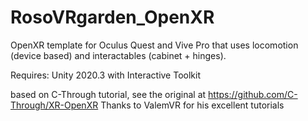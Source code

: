 # RosoVRgarden_OpenXR

OpenXR template for Oculus Quest and Vive Pro that uses locomotion (device based) and interactables (cabinet + hinges).

Requires: Unity 2020.3 with Interactive Toolkit

based on C-Through tutorial, see the original at https://github.com/C-Through/XR-OpenXR
Thanks to ValemVR for his excellent tutorials
